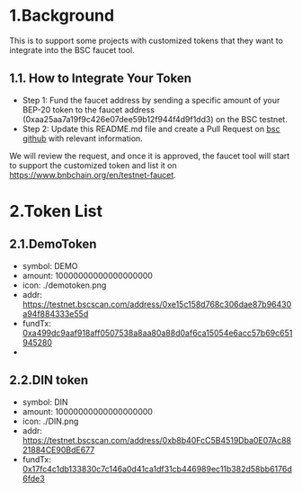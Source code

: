 # 1.Background
This is to support some projects with customized tokens that they want to integrate into the BSC faucet tool.

## 1.1. How to Integrate Your Token
- Step 1: Fund the faucet address by sending a specific amount of your BEP-20 token to the faucet address (0xaa25aa7a19f9c426e07dee59b12f944f4d9f1dd3) on the BSC testnet.
- Step 2: Update this README.md file and create a Pull Request on [bsc github](https://github.com/bnb-chain/bsc) with relevant information.

We will review the request, and once it is approved, the faucet tool will start to support the customized token and list it on https://www.bnbchain.org/en/testnet-faucet.

# 2.Token List
## 2.1.DemoToken
- symbol: DEMO
- amount: 10000000000000000000
- icon: ./demotoken.png
- addr: https://testnet.bscscan.com/address/0xe15c158d768c306dae87b96430a94f884333e55d
- fundTx: [0xa499dc9aaf918aff0507538a8aa80a88d0af6ca15054e6acc57b69c651945280](https://testnet.bscscan.com/tx/0x2a3f334b6ca756b64331bdec9e6cf3207ac50a4839fda6379e909de4d9a194ca)
- 
## 2.2.DIN token
- symbol: DIN
- amount: 10000000000000000000
- icon: ./DIN.png
- addr: https://testnet.bscscan.com/address/0xb8b40FcC5B4519Dba0E07Ac8821884CE90BdE677
- fundTx: [0x17fc4c1db133830c7c146a0d41ca1df31cb446989ec11b382d58bb6176d6fde3](https://testnet.bscscan.com/tx/0x17fc4c1db133830c7c146a0d41ca1df31cb446989ec11b382d58bb6176d6fde3)
